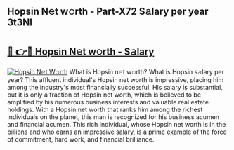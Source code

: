 ## Hopsin N𝚎t w𝚘rth - Part-X72 S𝚊lary per year 3t3NI

# <h2><a href="http://gc39pz.nevu.top/?p=Hopsin">🔗 👉🔴 Hopsin N𝚎t w𝚘rth - S𝚊lary</a></h2>

[![Hopsin N𝚎t W𝚘rth](https://i.imgur.com/Oavwk0R.jpeg)](http://gc39pz.nevu.top/?p=Hopsin)
What is Hopsin n𝚎t w𝚘rth? What is Hopsin s𝚊lary per year?
This affluent individual's Hopsin net worth is impressive, placing him among the industry's most financially successful. His salary is substantial, but it is only a fraction of Hopsin net worth, which is believed to be amplified by his numerous business interests and valuable real estate holdings. With a Hopsin net worth that ranks him among the richest individuals on the planet, this man is recognized for his business acumen and financial acumen. This rich individual, whose Hopsin net worth is in the billions and who earns an impressive salary, is a prime example of the force of commitment, hard work, and financial brilliance.
